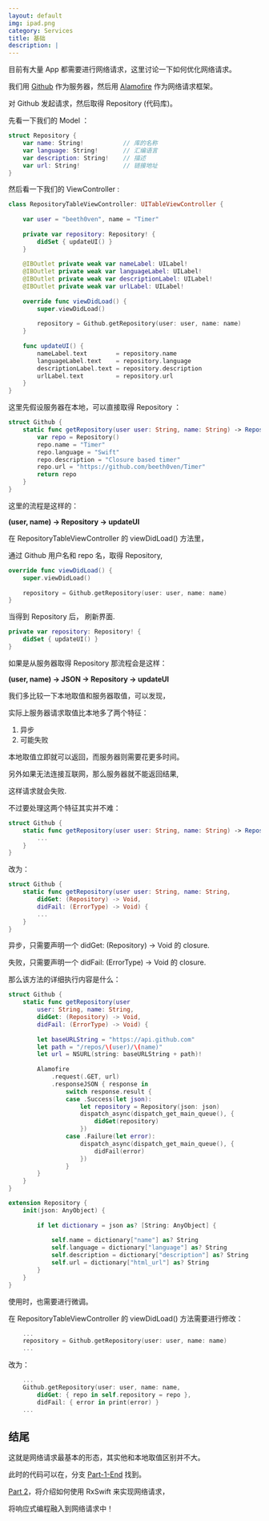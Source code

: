 ```yaml
---
layout: default
img: ipad.png
category: Services
title: 基础
description: |
---
```


目前有大量 App 都需要进行网络请求，这里讨论一下如何优化网络请求。

我们用 [Github](https://developer.github.com/v3/) 作为服务器，然后用 [Alamofire](https://github.com/Alamofire/Alamofire) 作为网络请求框架。

对 Github 发起请求，然后取得 Repository (代码库)。

先看一下我们的 Model ： 

```swift
struct Repository {
    var name: String! 			// 库的名称
    var language: String!		// 汇编语言
    var description: String!	// 描述
    var url: String!			// 链接地址
}
```

然后看一下我们的 ViewController : 
	
```swift
class RepositoryTableViewController: UITableViewController {
    
    var user = "beeth0ven", name = "Timer"
    
    private var repository: Repository! {
        didSet { updateUI() }
    }
    
    @IBOutlet private weak var nameLabel: UILabel!
    @IBOutlet private weak var languageLabel: UILabel!
    @IBOutlet private weak var descriptionLabel: UILabel!
    @IBOutlet private weak var urlLabel: UILabel!
    
    override func viewDidLoad() {
        super.viewDidLoad()
        
        repository = Github.getRepository(user: user, name: name)
    }
    
    func updateUI() {
        nameLabel.text        = repository.name
        languageLabel.text    = repository.language
        descriptionLabel.text = repository.description
        urlLabel.text         = repository.url
    }
}
```

这里先假设服务器在本地，可以直接取得 Repository ： 

```swift
struct Github {
    static func getRepository(user user: String, name: String) -> Repository {
        var repo = Repository()
        repo.name = "Timer"
        repo.language = "Swift"
        repo.description = "Closure based timer"
        repo.url = "https://github.com/beeth0ven/Timer"
        return repo
    }
}
```

这里的流程是这样的：

**(user, name) -> Repository -> updateUI**

在 RepositoryTableViewController 的 viewDidLoad() 方法里，

通过 Github 用户名和 repo 名，取得 Repository,

```swift
override func viewDidLoad() {
    super.viewDidLoad()
    
    repository = Github.getRepository(user: user, name: name)
}
```
当得到 Repository 后， 刷新界面.

```swift
private var repository: Repository! {
    didSet { updateUI() }
}
```

如果是从服务器取得 Repository 那流程会是这样：

**(user, name) -> JSON -> Repository -> updateUI**

我们多比较一下本地取值和服务器取值，可以发现，

实际上服务器请求取值比本地多了两个特征：

1. 异步
2. 可能失败

本地取值立即就可以返回，而服务器则需要花更多时间。

另外如果无法连接互联网，那么服务器就不能返回结果,

这样请求就会失败.

不过要处理这两个特征其实并不难：

```swift
struct Github {
    static func getRepository(user user: String, name: String) -> Repository {
        ...
    }
}
```
改为：

```swift
struct Github {
    static func getRepository(user user: String, name: String,
        didGet: (Repository) -> Void,
        didFail: (ErrorType) -> Void) {
        ...
    }
}
```

异步，只需要声明一个  didGet: (Repository) -> Void 的 closure.

失败，只需要声明一个  didFail: (ErrorType) -> Void 的 closure.


那么该方法的详细执行内容是什么：

```swift
struct Github {
    static func getRepository(user
        user: String, name: String,
        didGet: (Repository) -> Void,
        didFail: (ErrorType) -> Void) {
        
        let baseURLString = "https://api.github.com"
        let path = "/repos/\(user)/\(name)"
        let url = NSURL(string: baseURLString + path)!
        
        Alamofire
            .request(.GET, url)
            .responseJSON { response in
                switch response.result {
                case .Success(let json):
                    let repository = Repository(json: json)
                    dispatch_async(dispatch_get_main_queue(), {
                        didGet(repository)
                    })
                case .Failure(let error):
                    dispatch_async(dispatch_get_main_queue(), {
                        didFail(error)
                    })
                }
        }
    }
}

extension Repository {
    init(json: AnyObject) {
        
        if let dictionary = json as? [String: AnyObject] {
            
            self.name = dictionary["name"] as? String
            self.language = dictionary["language"] as? String
            self.description = dictionary["description"] as? String
            self.url = dictionary["html_url"] as? String
        }
    }
}
```

使用时，也需要进行微调。

在 RepositoryTableViewController 的 viewDidLoad() 方法需要进行修改：

```swift
    ...
    repository = Github.getRepository(user: user, name: name)
    ...
```

改为：

```swift
    ...
    Github.getRepository(user: user, name: name,
        didGet: { repo in self.repository = repo },
        didFail: { error in print(error) }
    ...
```

## 结尾

这就是网络请求最基本的形态，其实他和本地取值区别并不大。

此时的代码可以在，分支 [Part-1-End](https://github.com/beeth0ven/Networking/tree/Part-1-End) 找到。

[Part 2](https://github.com/beeth0ven/Networking/blob/master/Documents/Part-2.md)，将介绍如何使用 RxSwift 来实现网络请求，

将响应式编程融入到网络请求中！


	

